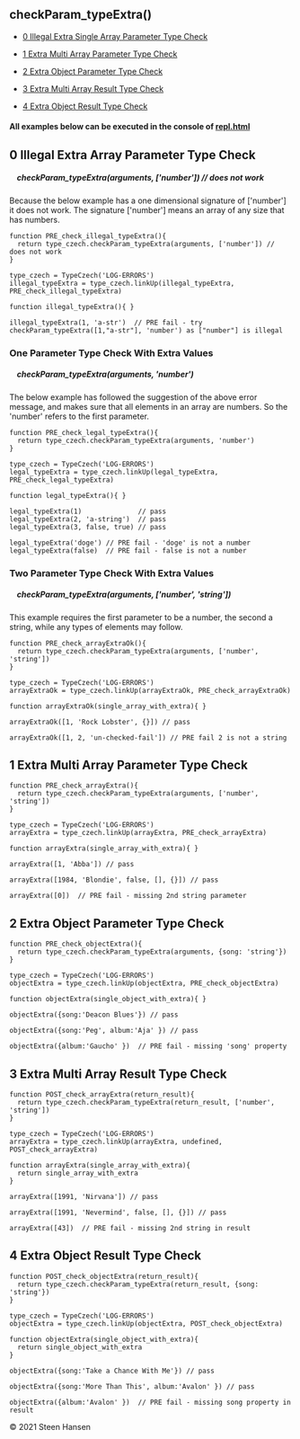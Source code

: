 
## checkParam_typeExtra()
  -  [0 Illegal Extra Single Array Parameter Type Check](#illigal-extra-single-array-parameter-type-check)

  -  [1 Extra Multi Array Parameter Type Check](#extra-multi-array-parameter-type-check)
  -  [2 Extra Object Parameter Type Check](#extra-object-parameter-type-check) 
  
  -  [3 Extra Multi Array Result Type Check](#extra-multi-array-result-type-check)
  -  [4 Extra Object Result Type Check](#extra-object-result-type-check)

#### All examples below can be executed in the console of [repl.html](../../test-collection/repl.html)

## 0 Illegal Extra Array Parameter Type Check<a name="illigal-extra-single-array-parameter-type-check"></a>

##### &nbsp;&nbsp;&nbsp; checkParam_typeExtra(arguments, <b>['number']</b>) // does not work

Because the below example has a one dimensional signature of ['number'] it does not
work. The signature ['number'] means an array of any size that has numbers. 
```
function PRE_check_illegal_typeExtra(){
  return type_czech.checkParam_typeExtra(arguments, ['number']) // does not work
}

type_czech = TypeCzech('LOG-ERRORS')
illegal_typeExtra = type_czech.linkUp(illegal_typeExtra, PRE_check_illegal_typeExtra) 

function illegal_typeExtra(){ }

illegal_typeExtra(1, 'a-str')  // PRE fail - try checkParam_typeExtra([1,"a-str"], 'number') as ["number"] is illegal

```

### One Parameter Type Check With Extra Values
##### &nbsp;&nbsp;&nbsp; checkParam_typeExtra(arguments, <b>'number'</b>)

The below example has followed the suggestion of the above error message, and makes sure that all 
elements in an array are numbers. So the 'number' refers to the first parameter.
```
function PRE_check_legal_typeExtra(){
  return type_czech.checkParam_typeExtra(arguments, 'number')
}

type_czech = TypeCzech('LOG-ERRORS')
legal_typeExtra = type_czech.linkUp(legal_typeExtra, PRE_check_legal_typeExtra) 

function legal_typeExtra(){ }

legal_typeExtra(1)              // pass
legal_typeExtra(2, 'a-string')  // pass
legal_typeExtra(3, false, true) // pass

legal_typeExtra('doge') // PRE fail - 'doge' is not a number
legal_typeExtra(false)  // PRE fail - false is not a number
```

### Two Parameter Type Check With Extra Values
##### &nbsp;&nbsp;&nbsp; checkParam_typeExtra(arguments, <b>['number', 'string']</b>)

This example requires the first parameter to be a number, the second a string, while any types of elements may follow.

```
function PRE_check_arrayExtraOk(){
  return type_czech.checkParam_typeExtra(arguments, ['number', 'string'])
}

type_czech = TypeCzech('LOG-ERRORS')
arrayExtraOk = type_czech.linkUp(arrayExtraOk, PRE_check_arrayExtraOk) 

function arrayExtraOk(single_array_with_extra){ }

arrayExtraOk([1, 'Rock Lobster', {}]) // pass

arrayExtraOk([1, 2, 'un-checked-fail']) // PRE fail 2 is not a string

```


## 1 Extra Multi Array Parameter Type Check<a name="extra-multi-array-parameter-type-check"></a>

```
function PRE_check_arrayExtra(){
  return type_czech.checkParam_typeExtra(arguments, ['number', 'string'])
}

type_czech = TypeCzech('LOG-ERRORS')
arrayExtra = type_czech.linkUp(arrayExtra, PRE_check_arrayExtra) 

function arrayExtra(single_array_with_extra){ }

arrayExtra([1, 'Abba']) // pass

arrayExtra([1984, 'Blondie', false, [], {}]) // pass

arrayExtra([0])  // PRE fail - missing 2nd string parameter
```


## 2 Extra Object Parameter Type Check<a name="extra-object-parameter-type-check"></a>

```
function PRE_check_objectExtra(){
  return type_czech.checkParam_typeExtra(arguments, {song: 'string'})
}

type_czech = TypeCzech('LOG-ERRORS')
objectExtra = type_czech.linkUp(objectExtra, PRE_check_objectExtra) 

function objectExtra(single_object_with_extra){ }

objectExtra({song:'Deacon Blues'}) // pass

objectExtra({song:'Peg', album:'Aja' }) // pass

objectExtra({album:'Gaucho' })  // PRE fail - missing 'song' property
```







## 3 Extra Multi Array Result Type Check<a name="extra-multi-array-result-type-check"></a>

```
function POST_check_arrayExtra(return_result){
  return type_czech.checkParam_typeExtra(return_result, ['number', 'string'])
}

type_czech = TypeCzech('LOG-ERRORS')
arrayExtra = type_czech.linkUp(arrayExtra, undefined, POST_check_arrayExtra) 

function arrayExtra(single_array_with_extra){
  return single_array_with_extra
}

arrayExtra([1991, 'Nirvana']) // pass

arrayExtra([1991, 'Nevermind', false, [], {}]) // pass

arrayExtra([43])  // PRE fail - missing 2nd string in result
```









## 4 Extra Object Result Type Check<a name="extra-object-result-type-check"></a>

```
function POST_check_objectExtra(return_result){
  return type_czech.checkParam_typeExtra(return_result, {song: 'string'})
}

type_czech = TypeCzech('LOG-ERRORS')
objectExtra = type_czech.linkUp(objectExtra, POST_check_objectExtra) 

function objectExtra(single_object_with_extra){
  return single_object_with_extra
}

objectExtra({song:'Take a Chance With Me'}) // pass

objectExtra({song:'More Than This', album:'Avalon' }) // pass

objectExtra({album:'Avalon' })  // PRE fail - missing song property in result
```



&copy; 2021 Steen Hansen